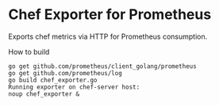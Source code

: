 # Chef Exporter for Prometheus
Exports chef metrics via HTTP for Prometheus consumption.

How to build
```
go get github.com/prometheus/client_golang/prometheus
go get github.com/prometheus/log
go build chef_exporter.go
Running exporter on chef-server host:
noup chef_exporter &
```

